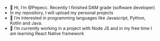 - 👋 Hi, I’m @Pepecc. Recently I finished DAM grade (software developer) 
- In my repository, I will upload my personal projects
- 👀 I’m interested in programming languages like Javascript, Python, Kotlin and Java. 
- 🌱 I’m currently working in a project with Node JS and in my free time I am learning React Native framework

<!---
Pepecc/Pepecc is a ✨ special ✨ repository because its `README.md` (this file) appears on your GitHub profile.
You can click the Preview link to take a look at your changes.
--->
